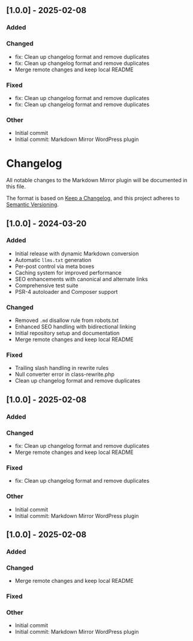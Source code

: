 ## [1.0.0] - 2025-02-08

### Added

### Changed
- fix: Clean up changelog format and remove duplicates
- fix: Clean up changelog format and remove duplicates
- Merge remote changes and keep local README

### Fixed
- fix: Clean up changelog format and remove duplicates
- fix: Clean up changelog format and remove duplicates

### Other
- Initial commit
- Initial commit: Markdown Mirror WordPress plugin

# Changelog

All notable changes to the Markdown Mirror plugin will be documented in this file.

The format is based on [Keep a Changelog](https://keepachangelog.com/en/1.0.0/),
and this project adheres to [Semantic Versioning](https://semver.org/spec/v2.0.0.html).

## [1.0.0] - 2024-03-20

### Added
- Initial release with dynamic Markdown conversion
- Automatic `llms.txt` generation
- Per-post control via meta boxes
- Caching system for improved performance
- SEO enhancements with canonical and alternate links
- Comprehensive test suite
- PSR-4 autoloader and Composer support

### Changed
- Removed `.md` disallow rule from robots.txt
- Enhanced SEO handling with bidirectional linking
- Initial repository setup and documentation
- Merge remote changes and keep local README

### Fixed
- Trailing slash handling in rewrite rules
- Null converter error in class-rewrite.php
- Clean up changelog format and remove duplicates

## [1.0.0] - 2025-02-08

### Added

### Changed
- fix: Clean up changelog format and remove duplicates
- Merge remote changes and keep local README

### Fixed
- fix: Clean up changelog format and remove duplicates

### Other
- Initial commit
- Initial commit: Markdown Mirror WordPress plugin

## [1.0.0] - 2025-02-08

### Added

### Changed
- Merge remote changes and keep local README

### Fixed

### Other
- Initial commit
- Initial commit: Markdown Mirror WordPress plugin
